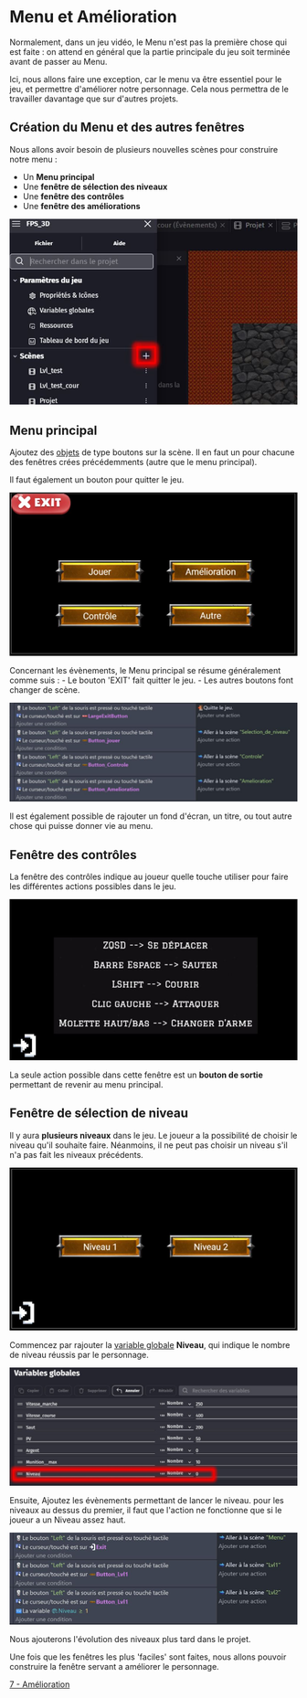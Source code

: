 # Menu et Amélioration

Normalement, dans un jeu vidéo, le Menu n'est pas la première chose qui est faite : on attend en général que la partie principale du jeu soit terminée avant de passer au Menu.

Ici, nous allons faire une exception, car le menu va être essentiel pour le jeu, et permettre d'améliorer notre personnage. Cela nous permettra de le travailler davantage que sur d'autres projets.

## Création du Menu et des autres fenêtres 

Nous allons avoir besoin de plusieurs nouvelles scènes pour construire notre menu : 
  - Un **Menu principal** 
  - Une **fenêtre de sélection des niveaux**
  - Une **fenêtre des contrôles**
  - Une **fenêtre des améliorations**

![image 1](https://github.com/g404-code-gaming/Pick-Pack---Action-Adventure-Game/blob/main/Image/6_menu_1.JPG)

## Menu principal 

Ajoutez des [objets](https://github.com/g404-code-gaming/GDevelop_Cour/blob/main/Objets.md) de type boutons sur la scène. Il en faut un pour chacune des fenêtres crées précédemments (autre que le menu principal).

Il faut également un bouton pour quitter le jeu. 

![image 2](https://github.com/g404-code-gaming/Pick-Pack---Action-Adventure-Game/blob/main/Image/6_menu_2.JPG)

Concernant les évènements, le Menu principal se résume généralement comme suis : 
    - Le bouton 'EXIT' fait quitter le jeu.
    - Les autres boutons font changer de scène.

![image 3](https://github.com/g404-code-gaming/Pick-Pack---Action-Adventure-Game/blob/main/Image/6_menu_3.JPG)

Il est également possible de rajouter un fond d'écran, un titre, ou tout autre chose qui puisse donner vie au menu.

## Fenêtre des contrôles 

La fenêtre des contrôles indique au joueur quelle touche utiliser pour faire les différentes actions possibles dans le jeu. 

![image 4](https://github.com/g404-code-gaming/Pick-Pack---Action-Adventure-Game/blob/main/Image/6_menu_4.JPG)

La seule action possible dans cette fenêtre est un **bouton de sortie** permettant de revenir au menu principal.

## Fenêtre de sélection de niveau 

Il y aura **plusieurs niveaux** dans le jeu. Le joueur a la possibilité de choisir le niveau qu'il souhaite faire. Néanmoins, il ne peut pas choisir un niveau s'il n'a pas fait les niveaux précédents.

![image 6](https://github.com/g404-code-gaming/Pick-Pack---Action-Adventure-Game/blob/main/Image/6_menu_6.JPG)

Commencez par rajouter la [variable globale](https://github.com/g404-code-gaming/GDevelop_Cour/blob/main/Variables.md) **Niveau**, qui indique le nombre de niveau réussis par le personnage. 

![image 5](https://github.com/g404-code-gaming/Pick-Pack---Action-Adventure-Game/blob/main/Image/6_menu_5.JPG)

Ensuite, Ajoutez les évènements permettant de lancer le niveau. pour les niveaux au dessus du premier, il faut que l'action ne fonctionne que si le joueur a un Niveau assez haut.

![image 7](https://github.com/g404-code-gaming/Pick-Pack---Action-Adventure-Game/blob/main/Image/6_menu_7.JPG)

Nous ajouterons l'évolution des niveaux plus tard dans le projet.

Une fois que les fenêtres les plus 'faciles' sont faites, nous allons pouvoir construire la fenêtre servant a améliorer le personnage.

[7 - Amélioration](https://github.com/g404-code-gaming/Pick-Pack---Action-Adventure-Game/blob/main/7%20-%20Am%C3%A9lioration.md)
